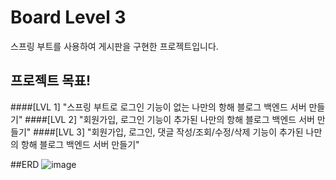 # Board Level 3
스프링 부트를 사용하여 게시판을 구현한 프로젝트입니다. 

## 프로젝트 목표!
####[LVL 1] "스프링 부트로 로그인 기능이 없는 나만의 항해 블로그 백엔드 서버 만들기" 
####[LVL 2] "회원가입, 로그인 기능이 추가된 나만의 항해 블로그 백엔드 서버 만들기"
####[LVL 3] "회원가입, 로그인, 댓글 작성/조회/수정/삭제 기능이 추가된 나만의 항해 블로그 백엔드 서버 만들기" 


##ERD
![image](https://user-images.githubusercontent.com/53467997/233940210-2e35008c-d5f3-4e2d-9627-ec4bf44d881d.png)



